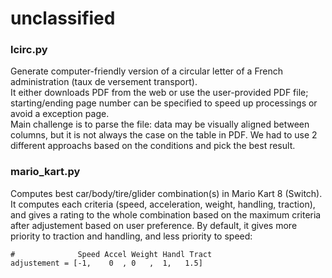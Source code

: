 # unclassified
### lcirc.py
Generate computer-friendly version of a circular letter of a French administration (taux de versement transport).  
It either downloads PDF from the web or use the user-provided PDF file; starting/ending page number can be specified to speed up processings or avoid a exception page.  
Main challenge is to parse the file: data may be visually aligned between columns, but it is not always the case on the table in PDF. We had to use 2 different approachs based on the conditions and pick the best result.


### mario_kart.py
Computes best car/body/tire/glider combination(s) in Mario Kart 8 (Switch).
It computes each criteria (speed, acceleration, weight, handling, traction), and gives a rating to the whole combination based on the maximum criteria after adjustement based on user preference. By default, it gives more priority to traction and handling, and less priority to speed: 

	#              Speed Accel Weight Handl Tract
	adjustement = [-1,    0  , 0   ,  1,   1.5]
